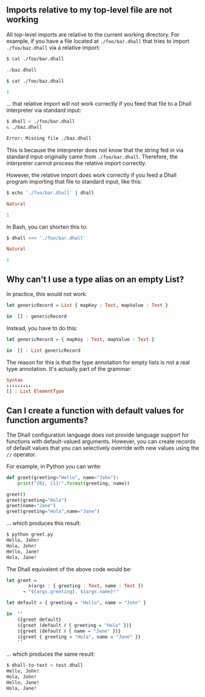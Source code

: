 ## Imports relative to my top-level file are not working

All top-level imports are relative to the current working directory.  For example, if you
have a file located at `./foo/bar.dhall` that tries to import `./foo/baz.dhall` via a
relative import:

```bash
$ cat ./foo/bar.dhall
```
```haskell
./baz.dhall
```
```bash
$ cat ./foo/baz.dhall
```
```haskell
1
```

... that relative import will not work correctly if you feed that file to a Dhall
interpreter via standard input:

```bash
$ dhall < ./foo/bar.dhall
↳ ./baz.dhall

Error: Missing file ./baz.dhall
```

This is because the interpreter does not know that the string fed in via standard
input originally came from `./foo/bar.dhall`.  Therefore, the interpreter cannot
process the relative import correctly.

However, the relative import does work correctly if you feed a Dhall program
importing that file to standard input, like this:

```bash
$ echo './foo/bar.dhall' | dhall
```
```haskell
Natural

1
```

In Bash, you can shorten this to:

```bash
$ dhall <<< './foo/bar.dhall'
```
```haskell
Natural

1
```

## Why can't I use a type alias on an empty List?

In practice, this would not work:

```haskell
let genericRecord = List { mapKey : Text, mapValue : Text }

in  [] : genericRecord
```

Instead, you have to do this:
```haskell
let genericRecord = { mapKey : Text, mapValue : Text }

in  [] : List genericRecord
```

The reason for this is that the type annotation for empty lists is not a real type annotation. It's actually part of the grammar:

```haskell
Syntax
↓↓↓↓↓↓↓↓↓
[] : List ElementType
```

## Can I create a function with default values for function arguments?

The Dhall configuration language does not provide language support for functions with default-valued arguments.  However, you can create records of default values that you can selectively override with new values using the `//` operator.

For example, in Python you can write:

```python
def greet(greeting="Hello", name="John"):
    print("{0}, {1}!".format(greeting, name))

greet()
greet(greeting="Hola")
greet(name="Jane")
greet(greeting="Hola",name="Jane")
```

... which produces this result:

```bash
$ python greet.py
Hello, John!
Hola, John!
Hello, Jane!
Hola, Jane!
```

The Dhall equivalent of the above code would be:

```haskell
let greet =
        λ(args : { greeting : Text, name : Text })
      → "${args.greeting}, ${args.name}!"

let default = { greeting = "Hello", name = "John" }

in  ''
    ${greet default}
    ${greet (default ⫽ { greeting = "Hola" })}
    ${greet (default ⫽ { name = "Jane" })}
    ${greet { greeting = "Hola", name = "Jane" }}
    ''
```

... which produces the same result:

```bash
$ dhall-to-text < test.dhall
Hello, John!
Hola, John!
Hello, Jane!
Hola, Jane!
```